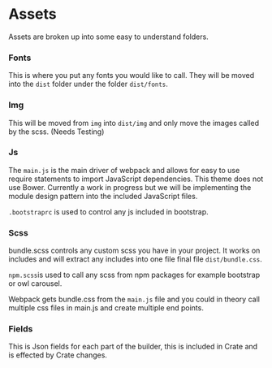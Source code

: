 # Assets
Assets are broken up into some easy to understand folders.

### Fonts
This is where you put any fonts you would like to call. They will be moved into the `dist` folder under the folder `dist/fonts`.

### Img
This will be moved from `img` into `dist/img` and only move the  images called by the scss. (Needs Testing)

### Js
The `main.js` is the main driver of webpack and allows for easy to use require statements to import JavaScript dependencies. This theme does not use Bower. Currently a work in progress but we will be implementing the module design pattern into the included JavaScript files.

`.bootstraprc` is used to control any js included in bootstrap.

### Scss
bundle.scss controls any custom scss you have in your project. It works on includes and will extract any includes into one file final file `dist/bundle.css`. 

`npm.scss`is used to call any scss from npm packages for example bootstrap or owl carousel.

Webpack gets bundle.css from the `main.js` file and you could in theory call multiple css files in main.js and create multiple end points.

### Fields
This is Json fields for each part of the builder, this is included in Crate and is effected by Crate changes.
 